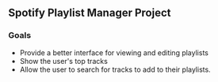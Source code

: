 

## Spotify Playlist Manager Project
### Goals
- Provide a better interface for viewing and editing playlists
- Show the user's top tracks
- Allow the user to search for tracks to add to their playlists.
	
